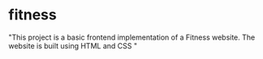 # fitness
"This project is a basic frontend implementation of a Fitness website. The website is built using HTML and CSS "
